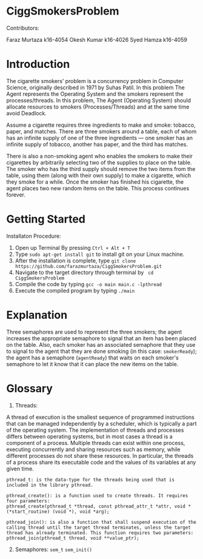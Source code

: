 # CiggSmokersProblem

Contributors:

Faraz Murtaza	k16-4054
Okesh Kumar	k16-4026
Syed Hamza	k16-4059

# Introduction

The cigarette smokers’ problem is a concurrency problem in Computer Science, originally described in 1971 by Suhas Patil.
In this problem The Agent represents the Operating System and the smokers represent the processes/threads. In this problem, The Agent (Operating System) should allocate resources to smokers (Processes/Threads) and at the same time avoid Deadlock.

Assume a cigarette requires three ingredients to make and smoke: tobacco, paper, and matches. There are three smokers around a table, each of whom has an infinite supply of one of the three ingredients — one smoker has an infinite supply of tobacco, another has paper, and the third has matches.

There is also a non-smoking agent who enables the smokers to make their cigarettes by arbitrarily selecting two of the supplies to place on the table. The smoker who has the third supply should remove the two items from the table, using them (along with their own supply) to make a cigarette, which they smoke for a while. Once the smoker has finished his cigarette, the agent places two new random items on the table. This process continues forever.


# Getting Started

Installaton Procedure:

1. Open up Terminal By pressing ``` Ctrl + Alt + T ```
2. Type ``` sudo apt-get install git ``` to install git on your Linux machine.
3. After the installation is complete, type ``` git clone https://github.com/farazmurtaza/CiggSmokersProblem.git ```
4. Navigate to the target directory through terminal by ``` cd CiggSmokersProblem```
5. Compile the code by typing ``` gcc -o main main.c -lpthread ``` 
6. Execute the compiled program by typing ``` ./main ```

# Explanation

Three semaphores are used to represent the three smokers; the agent increases the appropriate semaphore to signal that an item has been placed on the table. Also, each smoker has an associated semaphore that they use to signal to the agent that they are done smoking (in this case: ``` smokerReady ```); the agent has a semaphore (``` agentReady ```) that waits on each smoker's semaphore to let it know that it can place the new items on the table.

# Glossary

1. Threads:

A thread of execution is the smallest sequence of programmed instructions that can be managed independently by a scheduler, which is typically a part of the operating system. The implementation of threads and processes differs between operating systems, but in most cases a thread is a component of a process. Multiple threads can exist within one process, executing concurrently and sharing resources such as memory, while different processes do not share these resources. In particular, the threads of a process share its executable code and the values of its variables at any given time. 

```
pthread_t: is the data-type for the threads being used that is included in the library pthread.

pthread_create(): is a function used to create threads. It requires four parameters: 
pthread_create(pthread_t *thread, const pthread_attr_t *attr, void *(*start_routine) (void *), void *arg);

pthread_join(): is also a function that shall suspend execution of the calling thread until the target thread terminates, unless the target thread has already terminated. This function requires two parameters:
pthread_join(pthread_t thread, void **value_ptr);
```
    
2. Semaphores:
    ``` sem_t ```
    ``` sem_init() ``` 
    

